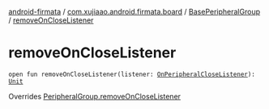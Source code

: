 [android-firmata](../../index.md) / [com.xujiaao.android.firmata.board](../index.md) / [BasePeripheralGroup](index.md) / [removeOnCloseListener](./remove-on-close-listener.md)

# removeOnCloseListener

`open fun removeOnCloseListener(listener: `[`OnPeripheralCloseListener`](../-on-peripheral-close-listener.md)`): `[`Unit`](https://kotlinlang.org/api/latest/jvm/stdlib/kotlin/-unit/index.html)

Overrides [PeripheralGroup.removeOnCloseListener](../-peripheral-group/remove-on-close-listener.md)


